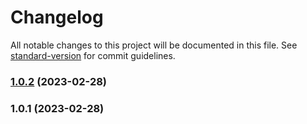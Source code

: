 # Changelog

All notable changes to this project will be documented in this file. See [standard-version](https://github.com/conventional-changelog/standard-version) for commit guidelines.

### [1.0.2](https://github.com/indigopro/Helpers/compare/v1.0.1...v1.0.2) (2023-02-28)

### 1.0.1 (2023-02-28) 
